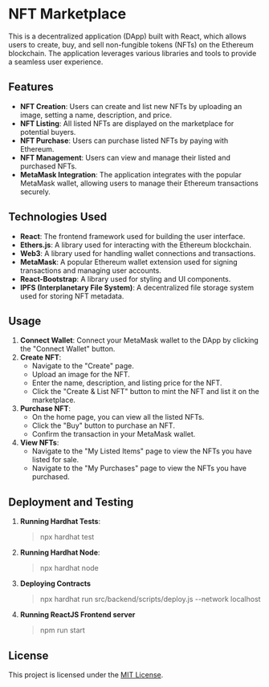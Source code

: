 # NFT Marketplace

This is a decentralized application (DApp) built with React, which allows users to create, buy, and sell non-fungible tokens (NFTs) on the Ethereum blockchain. The application leverages various libraries and tools to provide a seamless user experience.

## Features

- **NFT Creation**: Users can create and list new NFTs by uploading an image, setting a name, description, and price.
- **NFT Listing**: All listed NFTs are displayed on the marketplace for potential buyers.
- **NFT Purchase**: Users can purchase listed NFTs by paying with Ethereum.
- **NFT Management**: Users can view and manage their listed and purchased NFTs.
- **MetaMask Integration**: The application integrates with the popular MetaMask wallet, allowing users to manage their Ethereum transactions securely.

## Technologies Used

- **React**: The frontend framework used for building the user interface.
- **Ethers.js**: A library used for interacting with the Ethereum blockchain.
- **Web3**: A library used for handling wallet connections and transactions.
- **MetaMask**: A popular Ethereum wallet extension used for signing transactions and managing user accounts.
- **React-Bootstrap**: A library used for styling and UI components.
- **IPFS (Interplanetary File System)**: A decentralized file storage system used for storing NFT metadata.

## Usage

1. **Connect Wallet**: Connect your MetaMask wallet to the DApp by clicking the "Connect Wallet" button.
2. **Create NFT**:
   - Navigate to the "Create" page.
   - Upload an image for the NFT.
   - Enter the name, description, and listing price for the NFT.
   - Click the "Create & List NFT" button to mint the NFT and list it on the marketplace.
3. **Purchase NFT**:
   - On the home page, you can view all the listed NFTs.
   - Click the "Buy" button to purchase an NFT.
   - Confirm the transaction in your MetaMask wallet.
4. **View NFTs**:
   - Navigate to the "My Listed Items" page to view the NFTs you have listed for sale.
   - Navigate to the "My Purchases" page to view the NFTs you have purchased.

## Deployment and Testing

1. **Running Hardhat Tests**:

   > npx hardhat test

2. **Running Hardhat Node**:

   > npx hardhat node

3. **Deploying Contracts**

    > npx hardhat run src/backend/scripts/deploy.js --network localhost

4. **Running ReactJS Frontend server**

    > npm run start
   
## License

This project is licensed under the [MIT License](LICENSE).

